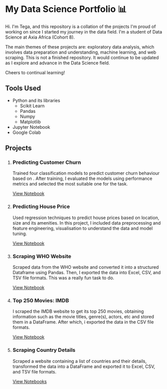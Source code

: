 # My Data Science Portfolio 📊
Hi. I'm Tega, and this repository is a collation of the projects I'm proud of working on since I started my journey in the data field. I'm a student of Data Science at Axia Africa (Cohort 8). 

The main themes of these projects are: exploratory data analysis, which involves data preparation and understanding, machine learning, and web scraping. This is not a finished repository. It would continue to be updated as I explore and advance in the Data Science field.

Cheers to continual learning!

## Tools Used
* Python and its libraries
  * Scikit Learn
  * Pandas
  * Numpy
  * Matplotlib
* Jupyter Notebook
* Google Colab

## Projects
1. ### Predicting Customer Churn
   Trained four classification models to predict customer churn behaviour based on . After training, I evaluated the models using performance metrics and selected the most suitable one for the task.

   [View Notebook](https://colab.research.google.com/drive/1vBfh6SFvZ_iUEvCwzUKr4NHeiULFysHZ?usp=sharing)

2. ### Predicting House Price
   Used regression techniques to predict house prices based on location, size and its amenities. In this project, I included data preprocessing and feature engineering, visualisation to understand the data and model tuning.
   
   [View Notebook](https://colab.research.google.com/drive/1Y9_TK08VeDU8kQDmyQ1GcDaos-OOJuH3?usp=sharing)

3. ### Scraping WHO Website
   Scraped data from the WHO website and converted it into a structured Dataframe using Pandas. Then, I exported the data into Excel, CSV, and TSV file formats. This was a really fun task to do.
   
   [View Notebook](https://colab.research.google.com/drive/1NwOvzRBVZXlCmB-FfmEd1sCrl8ZYe3H1?usp=sharing)

4. ### Top 250 Movies: IMDB
   I scraped the IMDB website to get its top 250 movies, obtaining information such as the movie titles, genre(s), actors, etc and stored them in a DataFrame. After which, i exported the data in the CSV file formats.

   [View Notebook](https://colab.research.google.com/drive/1xX1kFpEaF0apJAgb-kj-D2EOLiJBvM9t?usp=sharing)

5. ### Scraping Country Details
   Scraped a website containing a list of countries and their details, transformed the data into a DataFrame and exported it to Excel, CSV, and TSV file formats.
   
   [View Notebooks](https://colab.research.google.com/drive/1Fj9xyqNj6HwpM48fGRgROpZ0v-T1G5xo?usp=sharing)
   
   
   
